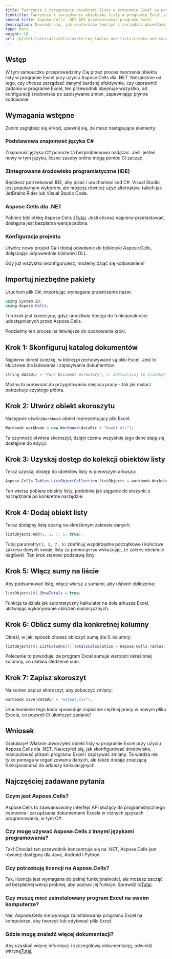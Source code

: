 ```yaml
---
title: Tworzenie i zarządzanie obiektami listy w programie Excel za pomocą Aspose.Cells
linktitle: Tworzenie i zarządzanie obiektami listy w programie Excel za pomocą Aspose.Cells
second_title: Aspose.Cells .NET API przetwarzania programu Excel
description: Dowiedz się, jak skutecznie tworzyć i zarządzać obiektami listy w programie Excel przy użyciu Aspose.Cells dla .NET. Ten kompleksowy przewodnik krok po kroku przeprowadzi Cię przez proces konfiguracji.
type: docs
weight: 10
url: /pl/net/tutorials/cells/mastering-tables-and-lists/create-and-manage-list-object/
---
```

## Wstęp

W tym samouczku przeprowadzimy Cię przez proces tworzenia obiektu listy w programie Excel przy użyciu Aspose.Cells dla .NET. Niezależnie od tego, czy chcesz zarządzać danymi bardziej efektywnie, czy usprawnić zadania w programie Excel, ten przewodnik obejmuje wszystko, od konfiguracji środowiska po zapisywanie zmian, zapewniając płynne kodowanie.

## Wymagania wstępne

Zanim zagłębisz się w kod, upewnij się, że masz następujące elementy:

### Podstawowa znajomość języka C#
Znajomość języka C# pomoże Ci bezproblemowo nadążać. Jeśli jesteś nowy w tym języku, liczne zasoby online mogą pomóc Ci zacząć.

### Zintegrowane środowisko programistyczne (IDE)
Będziesz potrzebować IDE, aby pisać i uruchamiać kod C#. Visual Studio jest popularnym wyborem, ale możesz również użyć alternatyw, takich jak JetBrains Rider lub Visual Studio Code.

### Aspose.Cells dla .NET
Pobierz bibliotekę Aspose.Cells z[Tutaj](https://releases.aspose.com/cells/net/). Jeśli chcesz najpierw przetestować, dostępna jest bezpłatna wersja próbna.

### Konfiguracja projektu
Utwórz nowy projekt C# i dodaj odwołanie do biblioteki Aspose.Cells, dołączając odpowiednie biblioteki DLL.

Gdy już wszystko skonfigurujesz, możemy zająć się kodowaniem!

## Importuj niezbędne pakiety

Uruchom plik C#, importując wymagane przestrzenie nazw:

```csharp
using System.IO;
using Aspose.Cells;
```

Ten krok jest konieczny, gdyż umożliwia dostęp do funkcjonalności udostępnianych przez Aspose.Cells.

Podzielmy ten proces na łatwiejsze do opanowania kroki.

## Krok 1: Skonfiguruj katalog dokumentów

Najpierw określ ścieżkę, w której przechowywane są pliki Excel. Jest to kluczowe dla ładowania i zapisywania dokumentów.

```csharp
string dataDir = "Your Document Directory"; // Zaktualizuj tę ścieżkę!
```

Można to porównać do przygotowania miejsca pracy – tak jak malarz potrzebuje czystego płótna.

## Krok 2: Utwórz obiekt skoroszytu

 Następnie utwórz`Workbook` obiekt reprezentujący plik Excel:

```csharp
Workbook workbook = new Workbook(dataDir + "book1.xls");
```

Ta czynność otwiera skoroszyt, dzięki czemu wszystkie jego dane stają się dostępne do edycji.

## Krok 3: Uzyskaj dostęp do kolekcji obiektów listy

Teraz uzyskaj dostęp do obiektów listy w pierwszym arkuszu:

```csharp
Aspose.Cells.Tables.ListObjectCollection listObjects = workbook.Worksheets[0].ListObjects;
```

Ten wiersz pobiera obiekty listy, podobnie jak sięganie do skrzynki z narzędziami po konkretne narzędzie.

## Krok 4: Dodaj obiekt listy

Teraz dodajmy listę opartą na określonym zakresie danych:

```csharp
listObjects.Add(1, 1, 7, 5, true);
```

 Tutaj parametry`(1, 1, 7, 5)` zdefiniuj współrzędne początkowe i końcowe zakresu danych swojej listy za pomocą`true` wskazując, że zakres obejmuje nagłówki. Ten krok stanowi podstawę listy.

## Krok 5: Włącz sumy na liście

Aby podsumować listę, włącz wiersz z sumami, aby ułatwić obliczenia:

```csharp
listObjects[0].ShowTotals = true;
```

Funkcja ta działa jak automatyczny kalkulator na dole arkusza Excel, ułatwiając wykonywanie obliczeń sumarycznych.

## Krok 6: Oblicz sumy dla konkretnej kolumny

Określ, w jaki sposób chcesz obliczyć sumę dla 5. kolumny:

```csharp
listObjects[0].ListColumns[4].TotalsCalculation = Aspose.Cells.Tables.TotalsCalculation.Sum; 
```

Polecenie to powoduje, że program Excel sumuje wartości określonej kolumny, co ułatwia śledzenie sum.

## Krok 7: Zapisz skoroszyt

Na koniec zapisz skoroszyt, aby zobaczyć zmiany:

```csharp
workbook.Save(dataDir + "output.xls");
```

Uruchomienie tego kodu spowoduje zapisanie ciężkiej pracy w nowym pliku Excela, co pozwoli Ci ukończyć zadanie!

## Wniosek

Gratulacje! Właśnie utworzyłeś obiekt listy w programie Excel przy użyciu Aspose.Cells dla .NET. Nauczyłeś się, jak skonfigurować środowisko, manipulować plikami programu Excel i zapisywać zmiany. Ta wiedza nie tylko pomaga w organizowaniu danych, ale także dodaje znaczącą funkcjonalność do arkuszy kalkulacyjnych.

## Najczęściej zadawane pytania

### Czym jest Aspose.Cells?  
Aspose.Cells to zaawansowany interfejs API służący do programistycznego tworzenia i zarządzania dokumentami Excela w różnych językach programowania, w tym C#.

### Czy mogę używać Aspose.Cells z innymi językami programowania?  
Tak! Chociaż ten przewodnik koncentruje się na .NET, Aspose.Cells jest również dostępny dla Java, Android i Python.

### Czy potrzebuję licencji na Aspose.Cells?  
 Tak, licencja jest wymagana do pełnej funkcjonalności, ale możesz zacząć od bezpłatnej wersji próbnej, aby poznać jej funkcje. Sprawdź to[Tutaj](https://releases.aspose.com/).

### Czy muszę mieć zainstalowany program Excel na swoim komputerze?  
Nie, Aspose.Cells nie wymaga zainstalowania programu Excel na komputerze, aby tworzyć lub edytować pliki Excel.

### Gdzie mogę znaleźć więcej dokumentacji?  
 Aby uzyskać więcej informacji i szczegółową dokumentację, odwiedź witrynę[Tutaj](https://reference.aspose.com/cells/net/).